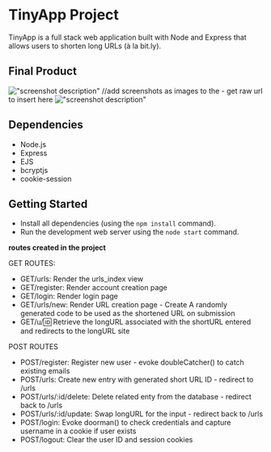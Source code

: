 # TinyApp Project

TinyApp is a full stack web application built with Node and Express that allows users to shorten long URLs (à la bit.ly).

## Final Product

!["screenshot description"](#) //add screenshots as images to the - get raw url to insert here
!["screenshot description"](#)

## Dependencies

- Node.js
- Express
- EJS
- bcryptjs
- cookie-session

## Getting Started

- Install all dependencies (using the `npm install` command).
- Run the development web server using the `node start` command.

**routes created in the project**

GET ROUTES:
- GET/urls: Render the urls_index view
- GET/register: Render account creation page
- GET/login: Render login page
- GET/urls/new: Render URL creation page - Create A randomly generated code to be used as the shortened URL on submission
- GET/u/:id: Retrieve the longURL associated with the shortURL entered and redirects to the longURL site

POST ROUTES
- POST/register: Register new user - evoke doubleCatcher() to catch existing emails
- POST/urls: Create new entry with generated short URL ID - redirect to /urls
- POST/urls/:id/delete: Delete related enty from the database - redirect back to /urls
- POST/urls/:id/update: Swap longURL for the input - redirect back to /urls
- POST/login: Evoke doorman() to check credentials and capture username in a cookie if user exists
- POST/logout: Clear the user ID and session cookies